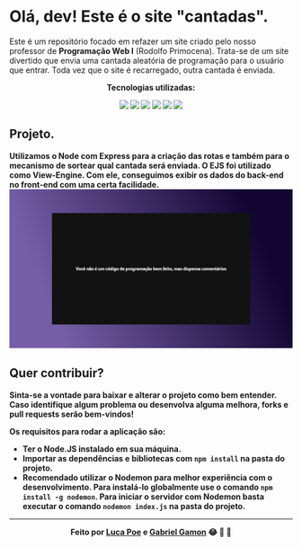 # Olá, dev! Este é o site "cantadas".
Este é um repositório focado em refazer um site criado pelo nosso professor de <b>Programação Web I</b> (Rodolfo Primocena). Trata-se de um site divertido que envia uma cantada aleatória de programação para o usuário que entrar. Toda vez que o site é recarregado, outra cantada é enviada.

<div align=center>
<p><b>Tecnologias utilizadas:<b> </p>
<img src="https://img.shields.io/badge/HTML5-E34F26?style=for-the-badge&logo=html5&logoColor=white">
<img src="https://img.shields.io/badge/CSS3-1572B6?style=for-the-badge&logo=css3&logoColor=white">
<img src="https://img.shields.io/badge/JavaScript-323330?style=for-the-badge&logo=javascript&logoColor=F7DF1E">
<img src="https://img.shields.io/badge/EJS-990033?style=for-the-badge&logo=javascript&logoColor=669900">
<img src="https://img.shields.io/badge/Node.js-339933?style=for-the-badge&logo=nodedotjs&logoColor=white">
<img src="https://img.shields.io/badge/Express.js-000000?style=for-the-badge&logo=express&logoColor=white">
</div>
<h2>Projeto.</h2>
Utilizamos o Node com Express para a criação das rotas e também para o mecanismo de sortear qual cantada será enviada. O EJS foi utilizado como View-Engine. Com ele, conseguimos exibir os dados do back-end no front-end com uma certa facilidade. 
	
<img src="https://raw.githubusercontent.com/iamthepoe/cantadas/main/cantadas/public/images/Screenshot.png">
<h2>Quer contribuir?</h2>
Sinta-se a vontade para baixar e alterar o projeto como bem entender. Caso identifique algum problema ou desenvolva alguma melhora, <b>forks</b> e <b>pull requests</b> serão bem-vindos!

Os requisitos para rodar a aplicação são:

<ul>
	<li>Ter o Node.JS instalado em sua máquina.</li>
	<li>Importar as dependências e bibliotecas com <code>npm install</code>  na pasta do projeto.</li>
	<li>Recomendado utilizar o <b>Nodemon</b> para melhor experiência com o desenvolvimento. Para instalá-lo globalmente use o comando <code>npm install -g nodemon</code>. Para iniciar o servidor com Nodemon basta executar o comando <code>nodemon index.js</code> na pasta do projeto.</li>
</ul>
<hr>

<div align="center">
	Feito por <a href="https://github.com/iamthepoe" target="_blank">Luca Poe</a> e <a href="https://github.com/devgamon" target="_blank">Gabriel Gamon</a>
	&#128514; &#129309; &#129398;
</div>
